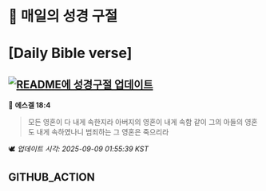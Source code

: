 # 🙏 매일의 성경 구절
# [Daily Bible verse]
## [![README에 성경구절 업데이트](https://github.com/DONGSUKA/first_test/actions/workflows/update-readme-bible.yml/badge.svg)](https://github.com/DONGSUKA/first_test/actions/workflows/update-readme-bible.yml)
<!-- START_BIBLE_VERSE -->
📖 **에스겔 18:4**
> 모든 영혼이 다 내게 속한지라 아버지의 영혼이 내게 속함 같이 그의 아들의 영혼도 내게 속하였나니 범죄하는 그 영혼은 죽으리라

🕊️ _업데이트 시각: 2025-09-09 01:55:39 KST_
  <!-- END_BIBLE_VERSE -->
## GITHUB_ACTION
